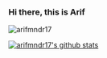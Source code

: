 ### Hi there, this is Arif

<img src="https://komarev.com/ghpvc/?username=arifmndr17&style=flat-square" alt="arifmndr17" /><br>

[![arifmndr17's github stats](https://github-readme-stats.vercel.app/api?username=arifmndr17)](https://github.com/arifmndr17)
